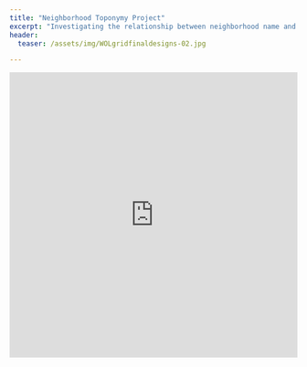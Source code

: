 ```yaml
---
title: "Neighborhood Toponymy Project"
excerpt: "Investigating the relationship between neighborhood name and income"
header:
  teaser: /assets/img/WOLgridfinaldesigns-02.jpg

---
```


<iframe src="https://storymaps.arcgis.com/stories/7afa476b89934014a43160e7381f087a" width="100%" height="500px" frameborder="0" allowfullscreen allow="geolocation"></iframe>
